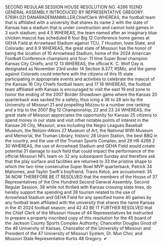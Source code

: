 SECOND REGULAR SESSION
HOUSE RESOLUTION NO. 4266
102ND GENERAL ASSEMBLY
INTRODUCED BY REPRESENTATIVE GREGORY.
5769H.02I DANARADEMANMILLER,ChiefClerk
WHEREAS, the football team that is affiliated with a university that shares its name
2 with the state of Kansas has a stadium that is under construction and cannot hold games in
3 such stadium; and
4
5 WHEREAS, the team named after an imaginary blue chicken mascot has scheduled
6 four Big 12 Conference home games at GEHA Field at Arrowhead Stadium against TCU,
7 Houston, Iowa State, and Colorado; and
8
9 WHEREAS, the great state of Missouri has the honor of being the location of
10 Arrowhead Stadium, home of the 2024 American Football Conference champions and four-
11 time Super Bowl champion Kansas City Chiefs; and
12
13 WHEREAS, the official K. C. Wolf Day is designated as November 23rd under
14 Section 9.377, RSMo, and the game against Colorado could interfere with the citizens of this
15 state participating in appropriate events and activities to celebrate the mascot of the Kansas
16 City Chiefs football team; and
17
18 WHEREAS, the football team affiliated with Kansas is encouraged to visit the east
19 end zone to honor the ending of the 2007 Border Showdown game where the Kansas
20 quarterback was sacked for a safety, thus icing a 36 to 28 win by the University of Missouri
21 and propelling Mizzou to a number one ranking and a trip to the 2007 Big 12 Championship;
22 and
23
24 WHEREAS, the great state of Missouri appreciates the opportunity for Kansas
25 citizens to spend money in our state and visit other notable points of interest in the Kansas
26 City, Missouri, area including the Negro Leagues Baseball Museum, the Nelson-Atkins
27 Museum of Art, the National WWI Museum and Memorial, the Truman Library, historic
28 Union Station, the best BBQ in the country, and the use of the Truman Sports Complex; and
29
HR 4266 2
30 WHEREAS, the use of Arrowhead Stadium and GEHA Field would create potential
31 damage to such field that could impact the performance of the official Missouri NFL team on
32 any subsequent Sunday and therefore ask that the play surface and facilities are returned to
33 the pristine shape to which the two-time consecutive Super Bowl MVP quarterback, Patrick
34 Mahomes, and Taylor Swift's boyfriend, Travis Kelce, are accustomed:
35
36 NOW THEREFORE BE IT RESOLVED that the members of the House of
37 Representatives of the One Hundred Second General Assembly, Second Regular Session,
38 while not thrilled with Kansas crossing state lines, do hereby support the spending and
39 tourism related to the use of Arrowhead Stadium and GEHA Field for any specified home
40 games by any football team affiliated with the university that shares the name Kansas in the
41 2024 football season; and
42
43 BE IT FURTHER RESOLVED that the Chief Clerk of the Missouri House of
44 Representatives be instructed to prepare a properly inscribed copy of this resolution for the
45 board of the Jackson County Sports Complex Authority; Chancellor Douglas Girod of the
46 University of Kansas; Chancellor of the University of Missouri and President of the
47 University of Missouri System, Dr. Mun Choi; and Missouri State Representative Kurtis
48 Gregory.
✔